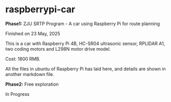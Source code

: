 # raspberrypi-car
**Phase1:** ZJU SRTP Program - A car using Raspberry Pi for route planning

Finished on 23 May, 2025

This is a car with Raspberry Pi 4B, HC-SR04 ultrasonic sensor, RPLIDAR A1, two coding motors and L298N motor drive model.

Cost: 1800 RMB.

All the files in ubuntu of Raspberry Pi has laid here, and details are shown in another markdown file.

**Phase2:** Free exploration

In Progress
